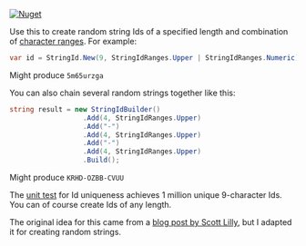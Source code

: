 [![Nuget](https://img.shields.io/nuget/v/AO.StringId)](https://www.nuget.org/packages/AO.StringId/)

Use this to create random string Ids of a specified length and combination of [character ranges](https://github.com/adamfoneil/StringId/blob/master/StringId/StringIdBuilder.cs#L10-L16). For example:

```csharp
var id = StringId.New(9, StringIdRanges.Upper | StringIdRanges.Numeric);
```
Might produce `5m65urzga`

You can also chain several random strings together like this:

```csharp
string result = new StringIdBuilder()
                  .Add(4, StringIdRanges.Upper)
                  .Add("-")
                  .Add(4, StringIdRanges.Upper)
                  .Add("-")
                  .Add(4, StringIdRanges.Upper)
                  .Build();
```
Might produce `KRHD-OZBB-CVUU`

The [unit test](https://github.com/adamfoneil/StringId/blob/master/Testing/StringIdTests.cs#L11) for Id uniqueness achieves 1 million unique 9-character Ids. You can of course create Ids of any length.

The original idea for this came from a [blog post by Scott Lilly](https://scottlilly.com/create-better-random-numbers-in-c/), but I adapted it for creating random strings.
